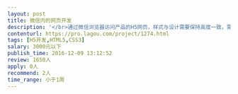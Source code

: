 ```yaml
---                
layout: post       
title: 微信内的网页开发           
description: '</br>通过微信浏览器访问产品的H5网页，样式与设计需要保持高度一致，需要能够兼容多种机型的显示。</br></br>切换，体验流畅。</br>'     
contenturl: https://pro.lagou.com/project/1274.html      
tags: [H5开发,HTML5,CSS3]            
salary: 3000元以下          
publish_time: 2016-12-09 13:12:52         
review: 1650人                   
apply: 0人                   
recommend: 2人                   
time_range: 小于1周              
---                 
```

